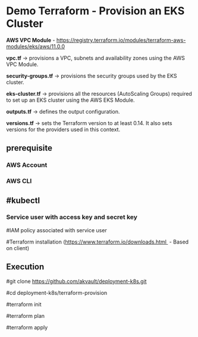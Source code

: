 # Demo Terraform - Provision an EKS Cluster

**AWS VPC Module** - https://registry.terraform.io/modules/terraform-aws-modules/eks/aws/11.0.0

**vpc.tf** -> provisions a VPC, subnets and availability zones using the AWS VPC Module.

**security-groups.tf** ->  provisions the security groups used by the EKS cluster.

**eks-cluster.tf** ->  provisions all the resources (AutoScaling Groups) required to set up an EKS cluster using the AWS EKS Module.

**outputs.tf** -> defines the output configuration.

**versions.tf** -> sets the Terraform version to at least 0.14. It also sets versions for the providers used in this context.

## **prerequisite**

  ### AWS Account 
  
  ### AWS CLI 
  
  ## #kubectl 
  
  ### Service user with access key and secret key 
  
  #IAM policy associated with service user
  
  #Terraform installation (https://www.terraform.io/downloads.html  - Based on client)
  

## **Execution**

  #git clone https://github.com/akvault/deployment-k8s.git

  #cd deployment-k8s/terraform-provision

  #terraform init

  #terraform plan

  #terraform apply


